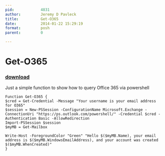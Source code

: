 ```yaml
---
pid:            4831
author:         Jeremy D Pavleck
title:          Get-O365
date:           2014-01-22 15:29:19
format:         posh
parent:         0

---
```


# Get-O365

### [download](//scripts/4831.ps1)

Just a simple function to show how to query Office 365 via powershell	

```posh
Function Get-O365 {
$cred = Get-Credential -Message "Your username is your email address for O365"
$session = New-PSSession -ConfigurationName Microsoft.Exchange -ConnectionUri "https://ps.outlook.com/powershell/" -Credential $cred -Authentication Basic -AllowRedirection
Import-PSSession $session
$myMB = Get-Mailbox

Write-Host -ForegroundColor "Green" "Hello $($myMB.Name), your email address is $($myMB.WindowsEmailAddress), and your account was created $($myMB.WhenCreated)"
}
```
